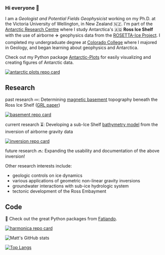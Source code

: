 ### Hi everyone 👋

<!--
**mdtanker/mdtanker** is a ✨ _special_ ✨ repository because its `README.md` (this file) appears on your GitHub profile.

Here are some ideas to get you started:

- 🔭 I’m currently working on ...
- 🌱 I’m currently learning ...
- 👯 I’m looking to collaborate on ...
- 🤔 I’m looking for help with ...
- 💬 Ask me about ...
- 📫 How to reach me: ...
- 😄 Pronouns: ...
- ⚡ Fun fact: ...
-->
I am a *Geologist and Potential Fields Geophysicist* working on my Ph.D. at the Victoria University of Wellington, in New Zealand :new_zealand:. I'm part of the [Antarctic Research Centre](https://www.wgtn.ac.nz/antarctic) where I study Antarctica's :antarctica: **Ross Ice Shelf** with the use of airborne :airplane: geophysics data from the [ROSETTA-Ice Project](https://pgg.ldeo.columbia.edu/data/rosetta-ice). I completed my undergraduate degree at [Colorado College](https://www.coloradocollege.edu/) where I majored in Geology, and began learning about geophysics and Antarctica. 

Check out my Python package [Antarctic-Plots](https://antarctic-plots.readthedocs.io/en/latest/) for easily visualizing and creating figures of Antarctic data.

[![antarctic plots repo card](https://github-readme-stats.vercel.app/api/pin/?username=mdtanker&repo=antarctic_plots&show_owner=true&theme=transparent)](https://github.com/mdtanker/antarctic_plots)

## Research

past research :zzz:: Determining [magnetic basement](https://github.com/mdtanker/RIS_basement_sediment) topography beneath the Ross Ice Shelf ([GRL paper](https://agupubs.onlinelibrary.wiley.com/doi/10.1029/2021GL097371))

[![basement repo card](https://github-readme-stats.vercel.app/api/pin/?username=mdtanker&repo=RIS_basement_sediment&show_owner=true&theme=transparent)](https://github.com/mdtanker/RIS_basement_sediment)

current research :hourglass_flowing_sand:: Developing a sub-Ice Shelf [bathymetry model](https://github.com/mdtanker/RIS_gravity_inversion.git) from the inversion of airborne gravity data

[![inversion repo card](https://github-readme-stats.vercel.app/api/pin/?username=mdtanker&repo=RIS_gravity_inversion&show_owner=true&theme=transparent)](https://github.com/mdtanker/RIS_gravity_inversion)

future research  :soon:: Expanding the usability and documentation of the above inversion!

Other research interests include:
* geologic controls on ice dynamics
* various applications of geometric non-linear gravity inversions
* groundwater interactions with sub-ice hydrologic system 
* tectonic development of the Ross Embayment

## Code

🔐 Check out the great Python packages from [Fatiando](https://www.fatiando.org/).

[![harmonica repo card](https://github-readme-stats.vercel.app/api/pin/?username=fatiando&repo=harmonica&show_owner=true&theme=transparent)](https://github.com/fatiando/harmonica)

![Matt's GitHub stats](https://github-readme-stats.vercel.app/api?username=mdtanker&hide=issues&show_icons=true&include_all_commits=true&theme=transparent&count_private=true)

[![Top Langs](https://github-readme-stats.vercel.app/api/top-langs/?username=mdtanker&layout=compact&theme=transparent)](https://github.com/mdtanker/github-readme-stats)

